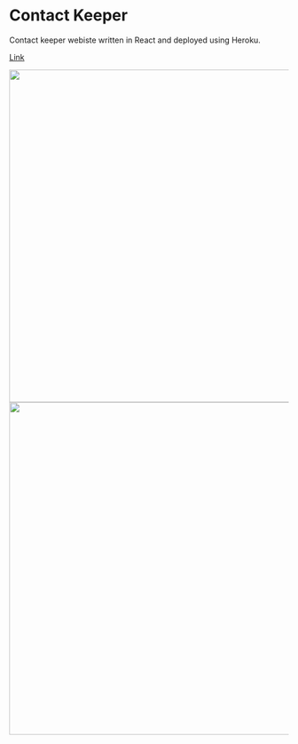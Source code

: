 # Contact Keeper

Contact keeper webiste written in React and deployed using Heroku.

[Link](https://warm-tundra-67989.herokuapp.com/login)


<img src="https://i.imgur.com/rFuxMCq.png" width="600">

<img src="https://i.imgur.com/aj81Kzw.png" width="600">
